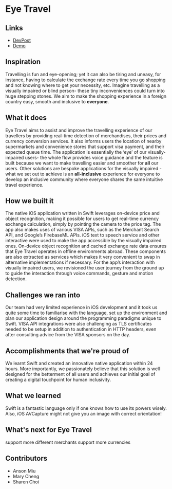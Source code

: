 # Eye Travel

## Links
* [DevPost](https://devpost.com/software/eye-travel)
* [Demo](https://youtu.be/zYlW-d_g_WQ)

## Inspiration
Travelling is fun and eye-opening; yet it can also be tiring and uneasy, for instance, having to calculate the exchange rate every time you go shopping and not knowing where to get your necessity, etc. 
Imagine travelling as a visually impaired or blind person- these tiny inconveniences could turn into huge stepping stones. We aim to make the shopping experience in a foreign country easy, smooth and inclusive to __everyone__.
 
## What it does
Eye Travel aims to assist and improve the travelling experience of our travellers by providing real-time detection of merchandises, their prices and currency conversion services. It also informs users the location of nearby supermarkets and convenience stores that support visa payment, and their expected queue time. The application is essentially the ‘eye’ of our visually-impaired users- the whole flow provides voice guidance and the feature is built because we want to make travelling easier and smoother for __all__ our users. Other solutions are bespoke applications for the visually impaired - what we set out to achieve is an __all-inclusive__ experience for everyone to develop an inclusive community where everyone shares the same intuitive travel experience.
 
## How we built it
The native iOS application written in Swift leverages on-device price and object recognition, making it possible for users to get real-time currency exchange calculation, simply by pointing the camera to the price tag. The app also makes uses of various VISA APIs, such as the Merchant Search API, and Google’s FirebaseML APIs.  iOS text to speech service and other interactive were used to make the app accessible by the visually impaired ones. On-device object recognition and cached exchange rate data ensures that Eye Travel operates in offline environments abroad. These components are also extracted as services which makes it very convenient to swap in alternative implementations if necessary. For the app’s interaction with visually impaired users, we revisioned the user journey from the ground up to guide the interaction through voice commands, gesture and motion detection.
 
## Challenges we ran into
Our team had very limited experience in iOS development and it took us quite some time to familiarise with the language, set up the environment and plan our application design around the programming paradigms unique to Swift. VISA API integrations were also challenging as TLS certificates needed to be setup in addition to authentication in HTTP headers, even after consulting advice from the VISA sponsors on the day.
 
## Accomplishments that we're proud of
We learnt Swift and created an innovative native application within 24 hours. More importantly, we passionately believe that this solution is well designed for the betterment of all users and achieves our initial goal of creating a digital touchpoint for human inclusivity.
 
## What we learned
Swift is a fantastic language only if one knows how to use its powers wisely.
Also, iOS AVCapture might not give you an image with correct orientation!
 
## What's next for Eye Travel
support more different merchants
support more currencies

## Contributors
* Anson Miu
* Mary Cheng
* Sharen Choi
